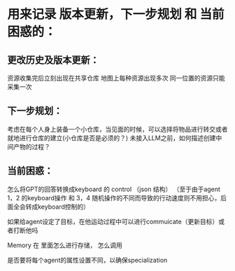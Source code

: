 # 用来记录 版本更新，下一步规划 和 当前困惑的：

## 更改历史及版本更新：
资源收集完后立刻出现在共享仓库
地图上每种资源出现多次
同一位置的资源只能采集一次

## 下一步规划：
考虑在每个人身上装备一个小仓库，当见面的时候，可以选择将物品进行转交或者就地进行仓库的建立(小仓库是否是必须的？)
未接入LLM之前，如何描述创建中间产物的过程？

## 当前困惑：
怎么将GPT的回答转换成keyboard 的 control  （json 结构）
（至于由于agent 1，2 的keyboard操作 和 3，4 随机操作的不同而导致的行动速度则不用担心，后面全会转成keyboard控制的）

如果给agent设定了目标，在他运动过程中可以进行commuicate（更新目标）或者打断他吗

Memory 在 里面怎么进行存储， 怎么调用

是否要将每个agent的属性设置不同，以确保specialization

